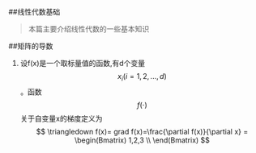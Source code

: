 ##线性代数基础
> 本篇主要介绍线性代数的一些基本知识

##矩阵的导数
1. 设f(x)是一个取标量值的函数,有d个变量$$x_i (i = 1,2,...,d)$$ 。函数$$f(\cdot)$$关于自变量x的梯度定义为
  $$
  \triangledown f(x)= grad f(x)=\frac{\partial f(x)}{\partial x} = \begin(Bmatrix)
  1,2,3 \\
  \end(Bmatrix)
  $$